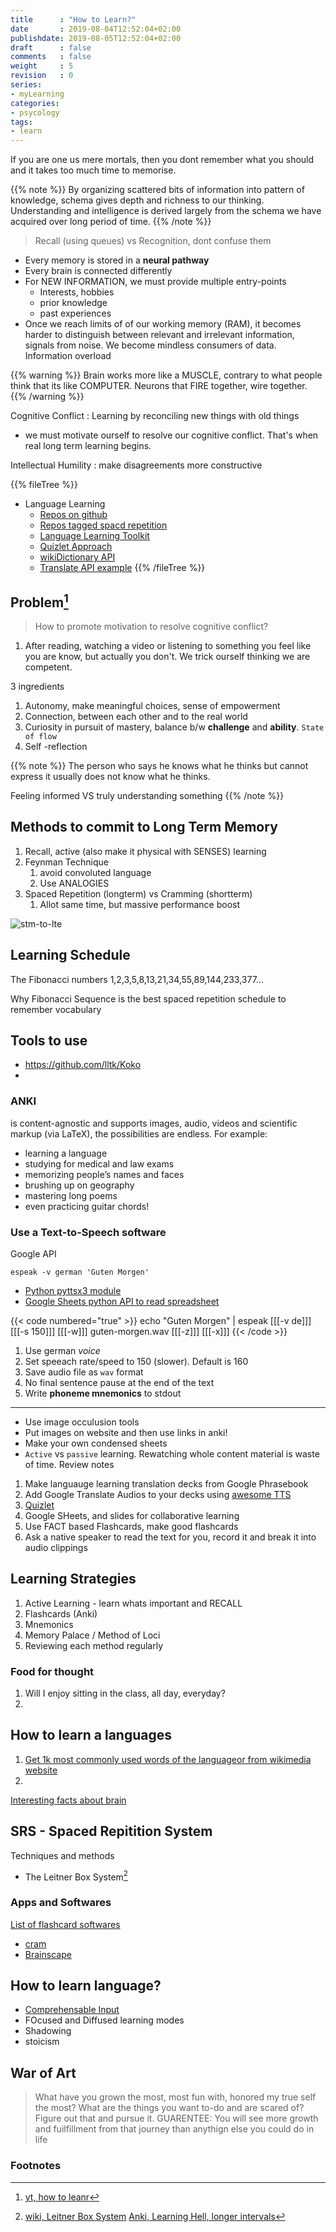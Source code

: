 ```yaml
---
title      : "How to Learn?"
date       : 2019-08-04T12:52:04+02:00
publishdate: 2019-08-05T12:52:04+02:00
draft      : false
comments   : false
weight     : 5
revision   : 0
series:
- myLearning
categories:
- psycology
tags:
- learn
---
```


If you are one us mere mortals, then you dont remember what you should and it takes too much time to memorise.

{{% note %}}
By organizing scattered bits of information into pattern of knowledge, schema gives
depth and richness to our thinking.
Understanding and intelligence is derived largely from the schema we have acquired
over long period of time.
{{% /note %}}

> Recall (using queues) vs Recognition, dont confuse them
<!-- more -->

* Every memory is stored in a **neural pathway**
* Every brain is connected differently
* For NEW INFORMATION, we must provide multiple entry-points
  * Interests, hobbies
  * prior knowledge
  * past experiences
* Once we reach limits of of our working memory (RAM), it becomes harder to distinguish between relevant
  and irrelevant information, signals from noise. We become mindless consumers of data. Information overload

{{% warning %}}
Brain works more like a MUSCLE, contrary to what people think that its like COMPUTER.
Neurons that FIRE together, wire together.
{{% /warning %}}

Cognitive Conflict
: Learning by reconciling new things with old things
* we must motivate ourself to resolve our cognitive conflict. That's when real long term learning begins.

Intellectual Humility
: make disagreements more constructive

{{% fileTree %}}
* Language Learning
  * [Repos on github](https://github.com/topics/language-learning)
  * [Repos tagged spacd repetition](https://github.com/topics/spaced-repetition)
  * [Language Learning Toolkit](https://github.com/lltk/lltk)
  * [Quizlet Approach](https://medium.com/tech-quizlet/spaced-repetition-for-all-cognitive-science-meets-big-data-in-a-procrastinating-world-59e4d2c8ede1)
  * [wikiDictionary API](https://en.wiktionary.org/w/api.php)
  * [Translate API example](https://www.chlehr.com/blog/2019-05-01-build-your-own-translator-with-vue/)
{{% /fileTree %}}

## Problem[^1]

> How to promote motivation to resolve cognitive conflict?

1. After reading, watching a video or listening to something you feel like you are know, but actually you don't. We trick ourself thinking we are competent.

3 ingredients

1. Autonomy, make meaningful choices, sense of empowerment
2. Connection, between each other and to the real world
3. Curiosity in pursuit of mastery, balance b/w **challenge** and **ability**. `State of flow`
4. Self -reflection

{{% note %}}
The person who says he knows what he thinks but cannot express it usually does not know what he thinks.

Feeling informed VS truly understanding something
{{% /note %}}

## Methods to commit to Long Term Memory

1. Recall, active (also make it physical with SENSES) learning
2. Feynman Technique
   1. avoid convoluted language
   2. Use ANALOGIES
3. Spaced Repetition (longterm) vs Cramming (shortterm)
   1. Allot same time, but massive performance boost

![stm-to-lte](stm-to-lte.png)

## Learning Schedule

The Fibonacci numbers 1,2,3,5,8,13,21,34,55,89,144,233,377…

Why Fibonacci Sequence is the best spaced repetition schedule to remember vocabulary

## Tools to use

* https://github.com/lltk/Koko
*


### ANKI

is content-agnostic and supports images, audio, videos and scientific markup (via LaTeX), the possibilities are endless. For example:

* learning a language
* studying for medical and law exams
* memorizing people’s names and faces
* brushing up on geography
* mastering long poems
* even practicing guitar chords!

### Use a Text-to-Speech software

Google API

```
espeak -v german 'Guten Morgen'
```
* [Python pyttsx3 module](https://pypi.org/project/pyttsx3/)
* [Google Sheets python API to read spreadsheet](https://developers.google.com/sheets/api/quickstart/python)

{{< code numbered="true" >}}
echo "Guten Morgen" | espeak [[[-v de]]] [[[-s 150]]] [[[-w]]] guten-morgen.wav [[[-z]]] [[[-x]]]
{{< /code >}}

1. Use german $voice$
2. Set speeach rate/speed to 150 (slower). Default is 160
3. Save audio file as `wav` format
4. No final sentence pause at the end of the text
5. Write **phoneme mnemonics** to stdout


---

* Use image occulusion tools
* Put images on website and then use links in anki!
* Make your own condensed sheets
* `Active` vs `passive` learning. Rewatching whole content material is waste of time. Review notes
1. Make languauge learning translation decks from Google Phrasebook
2. Add Google Translate Audios to your decks using [awesome TTS](https://ankiweb.net/shared/info/301952613)
3. [Quizlet](https://quizlet.com/)
4. Google SHeets, and slides for collaborative learning
5. Use FACT based Flashcards, make good flashcards
6. Ask a native speaker to read the text for you, record it and break it into audio clippings

## Learning Strategies

1. Active Learning - learn whats important and RECALL
2. Flashcards (Anki)
3. Mnemonics
4. Memory Palace / Method of Loci
5. Reviewing each method regularly

### Food for thought

1. Will I enjoy sitting in the class, all day, everyday?
2.

## How to learn a languages

1. [Get 1k most commonly used words of the language](https://1000mostcommonwords.com/1000-most-common-german-words/)[or from wikimedia website](https://en.wiktionary.org/wiki/Wiktionary:Frequency_lists#German)
2.

[Interesting facts about brain](https://faculty.washington.edu/chudler/ffacts.html)

## SRS - Spaced Repitition System

Techniques and methods

+ The Leitner Box System[^2]

### Apps and Softwares

[List of flashcard softwares](https://en.wikipedia.org/wiki/List_of_flashcard_software)

+ [cram](https://www.cram.com/)
+ [Brainscape](https://www.brainscape.com)

## How to learn language?

* [Comprehensable Input](https://youtu.be/fnUc_W3xE1w)
* FOcused and Diffused learning modes
* Shadowing
* stoicism

## War of Art

> What have you grown the most, most fun with, honored my true self the most?
What are the things you want to-do and are scared of?
Figure out that and pursue it.
GUARENTEE: You will see more growth and fuilfillment from that journey than anythign else you could do in life


### Footnotes

[^1]: [yt, how to leanr](https://youtu.be/V-UvSKe8jW4)
[^2]: [wiki, Leitner Box System](https://en.wikipedia.org/wiki/Leitner_system)
[Anki, Learning Hell, longer intervals](https://youtu.be/1XaJjbCSXT0)
